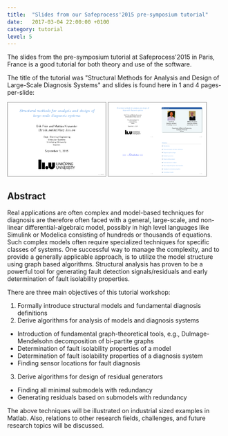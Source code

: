 ```yaml
---
title:  "Slides from our Safeprocess'2015 pre-symposium tutorial"
date:   2017-03-04 22:00:00 +0100
category: tutorial
level: 5
---
```

The slides from the pre-symposium tutorial
at Safeprocess'2015 in Paris, France is a good tutorial for both theory and
use of the software.


The title of the tutorial was "Structural Methods for Analysis and Design of
Large-Scale Diagnosis Systems" and slides is found here in 1 and 4 pages-per-slide:

<a href="/assets/pdfs/safe15_tutorial_1.pdf"><img style="border:1px solid gray;" src="/assets/pdfs/safe15_tutorial_1_thumb.png" width="45%"/></a>
<a href="/assets/pdfs/safe15_tutorial_4.pdf"><img style="border:1px solid gray;" src="/assets/pdfs/safe15_tutorial_4_thumb.png" width="45%"/></a>

## Abstract
Real applications are often complex and model-based techniques for diagnosis
are therefore often faced with a general, large-scale, and non-linear
differential-algebraic model, possibly in high level languages like Simulink
or Modelica consisting of hundreds or thousands of equations. Such complex
models often require specialized techniques for specific classes of systems.
One successful way to manage the complexity, and to provide a generally
applicable approach, is to utilize the model structure using graph based
algorithms. Structural analysis has proven to be a powerful tool for
generating fault detection signals/residuals and early determination of fault
isolability properties.  

There are three main objectives of this tutorial workshop:

1. Formally introduce structural models and fundamental diagnosis definitions
2. Derive algorithms for analysis of models and diagnosis systems
- Introduction of fundamental graph-theoretical tools, e.g., Dulmage-Mendelsohn decomposition of bi-partite graphs
- Determination of fault isolability properties of a model
- Determination of fault isolability properties of a diagnosis system
- Finding sensor locations for fault diagnosis
3. Derive algorithms for design of residual generators
- Finding all minimal submodels with redundancy
- Generating residuals based on submodels with redundancy

The above techniques will be illustrated on industrial sized examples in Matlab.
Also, relations to other research fields, challenges, and future research topics will be discussed.
